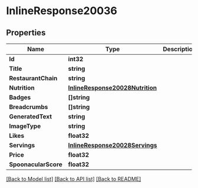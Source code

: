 # InlineResponse20036

## Properties

Name | Type | Description | Notes
------------ | ------------- | ------------- | -------------
**Id** | **int32** |  | 
**Title** | **string** |  | 
**RestaurantChain** | **string** |  | 
**Nutrition** | [**InlineResponse20028Nutrition**](inline_response_200_28_nutrition.md) |  | 
**Badges** | **[]string** |  | 
**Breadcrumbs** | **[]string** |  | 
**GeneratedText** | **string** |  | [optional] 
**ImageType** | **string** |  | 
**Likes** | **float32** |  | 
**Servings** | [**InlineResponse20028Servings**](inline_response_200_28_servings.md) |  | 
**Price** | **float32** |  | [optional] 
**SpoonacularScore** | **float32** |  | [optional] 

[[Back to Model list]](../README.md#documentation-for-models) [[Back to API list]](../README.md#documentation-for-api-endpoints) [[Back to README]](../README.md)


